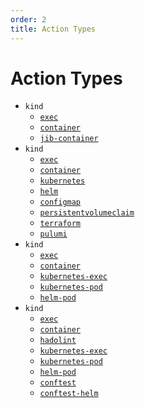 ```yaml
---
order: 2
title: Action Types
---
```


# Action Types

* `kind`
  * [`exec`](./Build/exec.md)
  * [`container`](./Build/container.md)
  * [`jib-container`](./Build/jib-container.md)
* `kind`
  * [`exec`](./Deploy/exec.md)
  * [`container`](./Deploy/container.md)
  * [`kubernetes`](./Deploy/kubernetes.md)
  * [`helm`](./Deploy/helm.md)
  * [`configmap`](./Deploy/configmap.md)
  * [`persistentvolumeclaim`](./Deploy/persistentvolumeclaim.md)
  * [`terraform`](./Deploy/terraform.md)
  * [`pulumi`](./Deploy/pulumi.md)
* `kind`
  * [`exec`](./Run/exec.md)
  * [`container`](./Run/container.md)
  * [`kubernetes-exec`](./Run/kubernetes-exec.md)
  * [`kubernetes-pod`](./Run/kubernetes-pod.md)
  * [`helm-pod`](./Run/helm-pod.md)
* `kind`
  * [`exec`](./Test/exec.md)
  * [`container`](./Test/container.md)
  * [`hadolint`](./Test/hadolint.md)
  * [`kubernetes-exec`](./Test/kubernetes-exec.md)
  * [`kubernetes-pod`](./Test/kubernetes-pod.md)
  * [`helm-pod`](./Test/helm-pod.md)
  * [`conftest`](./Test/conftest.md)
  * [`conftest-helm`](./Test/conftest-helm.md)